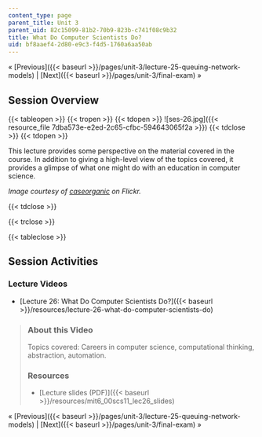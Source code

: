 ```yaml
---
content_type: page
parent_title: Unit 3
parent_uid: 82c15099-81b2-70b9-823b-c741f08c9b32
title: What Do Computer Scientists Do?
uid: bf8aaef4-2d80-e9c3-f4d5-1760a6aa50ab
---
```


« [Previous]({{< baseurl >}}/pages/unit-3/lecture-25-queuing-network-models) | [Next]({{< baseurl >}}/pages/unit-3/final-exam) »

Session Overview
----------------

{{< tableopen >}}
{{< tropen >}}
{{< tdopen >}}
![ses-26.jpg]({{< resource_file 7dba573e-e2ed-2c65-cfbc-594643065f2a >}})
{{< tdclose >}}
{{< tdopen >}}


This lecture provides some perspective on the material covered in the course. In addition to giving a high-level view of the topics covered, it provides a glimpse of what one might do with an education in computer science.

_Image courtesy of [caseorganic](http://www.flickr.com/photos/caseorganic/4606080708/in/photostream/) on Flickr._


{{< tdclose >}}

{{< trclose >}}

{{< tableclose >}}

Session Activities
------------------

### Lecture Videos

*   [Lecture 26: What Do Computer Scientists Do?]({{< baseurl >}}/resources/lecture-26-what-do-computer-scientists-do)

> ### About this Video
> 
> Topics covered: Careers in computer science, computational thinking, abstraction, automation.
> 
> ### Resources
> 
> *   [Lecture slides (PDF)]({{< baseurl >}}/resources/mit6_00scs11_lec26_slides)

« [Previous]({{< baseurl >}}/pages/unit-3/lecture-25-queuing-network-models) | [Next]({{< baseurl >}}/pages/unit-3/final-exam) »